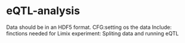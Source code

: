 # eQTL-analysis
Data should be in an HDF5 format. 
CFG:setting os the data
Include: finctions needed for Limix
experiment: Spliting data and running eQTL 
